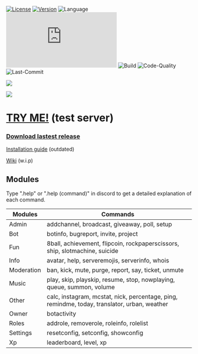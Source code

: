 [![License](https://img.shields.io/github/license/mirko93s/Chill?label=License&logo=apache&logoColor=green)](https://opensource.org/licenses/Apache-2.0)
[![Version](https://img.shields.io/github/v/release/mirko93s/Chill?color=8a2be2&include_prereleases)](https://github.com/mirko93s/Chill/releases)
![Language](https://img.shields.io/github/languages/top/mirko93s/Chill?logo=javascript&logoColor=blue)
![discord.js](https://img.shields.io/github/package-json/dependency-version/mirko93s/Chill/discord.js?logo=discord&logoColor=blue)
![Build](https://img.shields.io/appveyor/ci/mirko93s/chill)
![Code-Quality](https://img.shields.io/codefactor/grade/github/mirko93s/Chill)
![Last-Commit](https://img.shields.io/github/last-commit/mirko93s/Chill)

<img src="https://s7.gifyu.com/images/chill.gif" data-canonical-src="https://s7.gifyu.com/images/chill.gif" />

[<img src="https://i.imgur.com/nqbHjTr.png">](https://www.mirko93s.it)

# [TRY ME!](https://discord.gg/2ktWcAb) (test server)

### [Download lastest release](https://github.com/mirko93s/Chill/releases)

[Installation guide](https://github.com/mirko93s/Chill/wiki/Installation) (outdated)

[Wiki](https://github.com/mirko93s/Chill/wiki) (w.i.p)

## Modules
Type ".help" or ".help (command)" in discord to get a detailed explanation of each command.

| Modules | Commands |
| ------ | ------ |
| Admin | addchannel, broadcast, giveaway, poll, setup |
| Bot | botinfo, bugreport, invite, project |
| Fun | 8ball, achievement, flipcoin, rockpaperscissors, ship, slotmachine, suicide |
| Info | avatar, help, serveremojis, serverinfo, whois |
| Moderation | ban, kick, mute, purge, report, say, ticket, unmute |
| Music | play, skip, playskip, resume, stop, nowplaying, queue, summon, volume |
| Other | calc, instagram, mcstat, nick, percentage, ping, remindme, today, translator, urban, weather |
| Owner | botactivity |
| Roles | addrole, removerole, roleinfo, rolelist |
| Settings| resetconfig, setconfig, showconfig |
| Xp | leaderboard, level, xp |


[//]: # (Hidden stuff)
<!--
## Support on Beerpay
Hey dude! Help me out for a couple of :beers:!  
[![Beerpay](https://beerpay.io/mirko93s/Chill/badge.svg?style=beer)](https://beerpay.io/mirko93s/Chill)
-->
